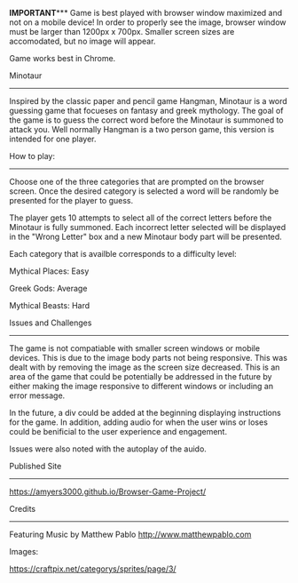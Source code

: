 ******IMPORTANT*********
 Game is best played with browser window maximized and not on a mobile device! In order to properly see the image, browser window must be larger than 1200px x 700px.
 Smaller screen sizes are accomodated, but no image will appear.

 Game works best in Chrome.

Minotaur
********

Inspired by the classic paper and pencil game Hangman, Minotaur is a word guessing game that focueses on fantasy and greek mythology. The goal of the game is to guess the correct word before the Minotaur is summoned to attack you. Well normally Hangman is a two person game, this version is intended for one player.


How to play:
************

Choose one of the three categories that are prompted on the browser screen. Once the desired category is selected a word will be randomly be presented for the player to guess.

The player gets 10 attempts to select all of the correct letters before the Minotaur is fully summoned. Each incorrect letter selected will be displayed in the "Wrong Letter" box and a new Minotaur body part will be presented.

Each category that is availble corresponds to a difficulty level:

Mythical Places: Easy

Greek Gods: Average

Mythical Beasts: Hard


Issues and Challenges
*********************

The game is not compatiable with smaller screen windows or mobile devices. This is due to the image body parts not being responsive. This was dealt with by removing the image as the screen size decreased. This is an area of the game that could be potentially be addressed in the future by either making the image responsive to different windows or including an error message.

In the future, a div could be added at the beginning displaying instructions for the game. In addition, adding audio for when the user wins or loses could be benificial to the user experience and engagement.

Issues were also noted with the autoplay of the auido.

Published Site
*******
https://amyers3000.github.io/Browser-Game-Project/

Credits
*******

Featuring Music by Matthew Pablo
http://www.matthewpablo.com

Images:

https://craftpix.net/categorys/sprites/page/3/